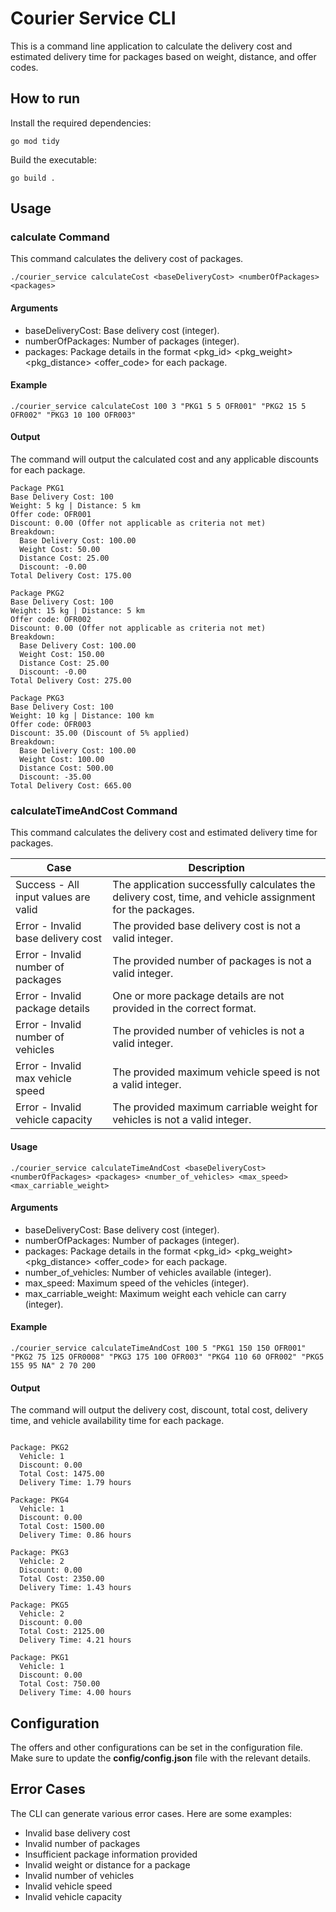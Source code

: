 # Courier Service CLI

This is a command line application to calculate the delivery cost and estimated delivery time for packages based on weight, distance, and offer codes.

## How to run

Install the required dependencies:

```
go mod tidy
```

Build the executable:

```
go build .
```

## Usage

### calculate Command

This command calculates the delivery cost of packages.

```
./courier_service calculateCost <baseDeliveryCost> <numberOfPackages> <packages>
```

#### Arguments

- baseDeliveryCost: Base delivery cost (integer).
- numberOfPackages: Number of packages (integer).
- packages: Package details in the format <pkg_id> <pkg_weight> <pkg_distance> <offer_code> for each package.

#### Example

```
./courier_service calculateCost 100 3 "PKG1 5 5 OFR001" "PKG2 15 5 OFR002" "PKG3 10 100 OFR003"
```

#### Output

The command will output the calculated cost and any applicable discounts for each package.

```
Package PKG1
Base Delivery Cost: 100
Weight: 5 kg | Distance: 5 km
Offer code: OFR001
Discount: 0.00 (Offer not applicable as criteria not met)
Breakdown:
  Base Delivery Cost: 100.00
  Weight Cost: 50.00
  Distance Cost: 25.00
  Discount: -0.00
Total Delivery Cost: 175.00

Package PKG2
Base Delivery Cost: 100
Weight: 15 kg | Distance: 5 km
Offer code: OFR002
Discount: 0.00 (Offer not applicable as criteria not met)
Breakdown:
  Base Delivery Cost: 100.00
  Weight Cost: 150.00
  Distance Cost: 25.00
  Discount: -0.00
Total Delivery Cost: 275.00

Package PKG3
Base Delivery Cost: 100
Weight: 10 kg | Distance: 100 km
Offer code: OFR003
Discount: 35.00 (Discount of 5% applied)
Breakdown:
  Base Delivery Cost: 100.00
  Weight Cost: 100.00
  Distance Cost: 500.00
  Discount: -35.00
Total Delivery Cost: 665.00
```

### calculateTimeAndCost Command

This command calculates the delivery cost and estimated delivery time for packages.

| Case                                 | Description                                                                                               |
| ------------------------------------ | --------------------------------------------------------------------------------------------------------- |
| Success - All input values are valid | The application successfully calculates the delivery cost, time, and vehicle assignment for the packages. |
| Error - Invalid base delivery cost   | The provided base delivery cost is not a valid integer.                                                   |
| Error - Invalid number of packages   | The provided number of packages is not a valid integer.                                                   |
| Error - Invalid package details      | One or more package details are not provided in the correct format.                                       |
| Error - Invalid number of vehicles   | The provided number of vehicles is not a valid integer.                                                   |
| Error - Invalid max vehicle speed    | The provided maximum vehicle speed is not a valid integer.                                                |
| Error - Invalid vehicle capacity     | The provided maximum carriable weight for vehicles is not a valid integer.                                |

#### Usage

```
./courier_service calculateTimeAndCost <baseDeliveryCost> <numberOfPackages> <packages> <number_of_vehicles> <max_speed> <max_carriable_weight>
```

#### Arguments

- baseDeliveryCost: Base delivery cost (integer).
- numberOfPackages: Number of packages (integer).
- packages: Package details in the format <pkg_id> <pkg_weight> <pkg_distance> <offer_code> for each package.
- number_of_vehicles: Number of vehicles available (integer).
- max_speed: Maximum speed of the vehicles (integer).
- max_carriable_weight: Maximum weight each vehicle can carry (integer).

#### Example

```
./courier_service calculateTimeAndCost 100 5 "PKG1 150 150 OFR001" "PKG2 75 125 OFR0008" "PKG3 175 100 OFR003" "PKG4 110 60 OFR002" "PKG5 155 95 NA" 2 70 200
```

#### Output

The command will output the delivery cost, discount, total cost, delivery time, and vehicle availability time for each package.

```

Package: PKG2
  Vehicle: 1
  Discount: 0.00
  Total Cost: 1475.00
  Delivery Time: 1.79 hours

Package: PKG4
  Vehicle: 1
  Discount: 0.00
  Total Cost: 1500.00
  Delivery Time: 0.86 hours

Package: PKG3
  Vehicle: 2
  Discount: 0.00
  Total Cost: 2350.00
  Delivery Time: 1.43 hours

Package: PKG5
  Vehicle: 2
  Discount: 0.00
  Total Cost: 2125.00
  Delivery Time: 4.21 hours

Package: PKG1
  Vehicle: 1
  Discount: 0.00
  Total Cost: 750.00
  Delivery Time: 4.00 hours
```

## Configuration

The offers and other configurations can be set in the configuration file. Make sure to update the **config/config.json** file with the relevant details.

## Error Cases

The CLI can generate various error cases. Here are some examples:

- Invalid base delivery cost
- Invalid number of packages
- Insufficient package information provided
- Invalid weight or distance for a package
- Invalid number of vehicles
- Invalid vehicle speed
- Invalid vehicle capacity
